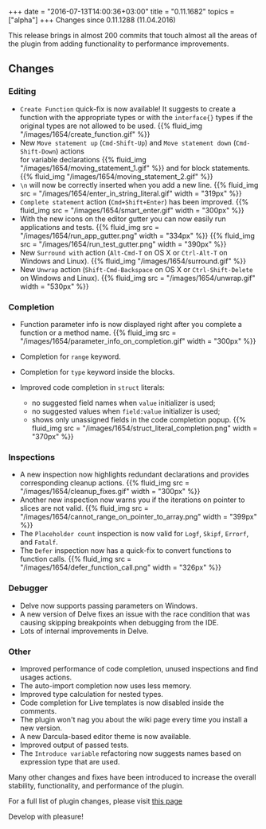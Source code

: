 +++
date = "2016-07-13T14:00:36+03:00"
title = "0.11.1682"
topics = ["alpha"]
+++
Changes since 0.11.1288 (11.04.2016)

This release brings in almost 200 commits that touch almost all the areas of the plugin from adding
functionality to performance improvements.

<!--more-->

## Changes


### Editing

- `Create Function` quick-fix is now available! It suggests to create a function
with the appropriate types or with the `interface{}` types if the original types are not allowed to be used.
{{% fluid_img "/images/1654/create_function.gif" %}}
- New `Move statement up` (`Cmd-Shift-Up`) and `Move statement down` (`Cmd-Shift-Down`) actions
<br/>for variable declarations
{{% fluid_img "/images/1654/moving_statement_1.gif" %}}
and for block statements.
{{% fluid_img "/images/1654/moving_statement_2.gif" %}}
-  `\n` will now be correctly inserted when you add a new line.
{{% fluid_img src = "/images/1654/enter_in_string_literal.gif" width = "319px" %}}
- `Complete statement` action (`Cmd+Shift+Enter`) has been improved.
{{% fluid_img src = "/images/1654/smart_enter.gif" width = "300px" %}}
- With the new icons on the editor gutter you can now easily run applications and tests.
{{% fluid_img src = "/images/1654/run_app_gutter.png" width = "334px" %}}
{{% fluid_img src = "/images/1654/run_test_gutter.png" width = "390px" %}}
- New `Surround with` action (`Alt-Cmd-T` on OS X or `Ctrl-Alt-T` on Windows and Linux).
{{% fluid_img "/images/1654/surround.gif" %}}
- New `Unwrap` action (`Shift-Cmd-Backspace` on OS X or `Ctrl-Shift-Delete` on Windows and Linux).
{{% fluid_img src = "/images/1654/unwrap.gif" width = "530px" %}}

### Completion

- Function parameter info is now displayed right after you complete a function or a method name.
{{% fluid_img src = "/images/1654/parameter_info_on_completion.gif" width = "300px" %}}
- Completion for `range` keyword.
- Completion for `type` keyword inside the blocks.

- Improved code completion in `struct` literals:
  - no suggested field names when `value` initializer is used;
  - no suggested values when `field:value` initializer is used;
  - shows only unassigned fields in the code completion popup.
{{% fluid_img src = "/images/1654/struct_literal_completion.png" width = "370px" %}}

### Inspections

- A new inspection now highlights redundant declarations and provides corresponding cleanup actions.
{{% fluid_img src = "/images/1654/cleanup_fixes.gif" width = "300px" %}}
- Another new inspection now warns you if the iterations on pointer to slices are not valid.
{{% fluid_img src = "/images/1654/cannot_range_on_pointer_to_array.png" width = "399px" %}}
- The `Placeholder count` inspection is now valid for `Logf`, `Skipf`, `Errorf`, and `Fatalf`.
- The `Defer` inspection now has a quick-fix to convert functions to function calls.
{{% fluid_img src = "/images/1654/defer_function_call.png" width = "326px" %}}

### Debugger

- Delve now supports passing parameters on Windows.
- A new version of Delve fixes an issue with the race condition that was causing skipping breakpoints when debugging from the IDE.
- Lots of internal improvements in Delve.

### Other

- Improved performance of code completion, unused inspections and find usages actions.
- The auto-import completion now uses less memory.
- Improved type calculation for nested types.
- Code completion for Live templates is now disabled inside the comments.
- The plugin won't nag you about the wiki page every time you install a new version.
- A new Darcula-based editor theme is now available.
- Improved output of passed tests.
- The `Introduce variable` refactoring now suggests names based on expression type that are used.

Many other changes and fixes have been introduced to increase the overall stability, functionality, and performance of the plugin.

For a full list of plugin changes, please visit [this page](https://github.com/go-lang-plugin-org/go-lang-idea-plugin/compare/2c63b95...9534af2f0d9550474f0b82dcadf10550322da6a7)

Develop with pleasure!

